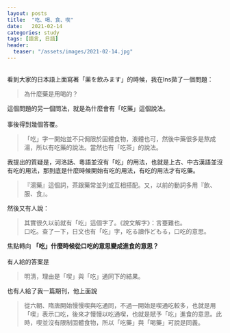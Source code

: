 ```yaml
---
layout: posts
title:  "吃、喝、食、喫"
date:   2021-02-14
categories: study
tags: [語言, 日語]
header: 
  teaser: "/assets/images/2021-02-14.jpg"
---
```

<br>
看到大家的日本語上面寫著「薬を飲みます」的時候，我在Ins拋了一個問題：

> 為什麼藥是用喝的？<br>

這個問題的另一個問法，就是為什麼會有「吃藥」這個說法。<br><br>
事後得到幾個答覆。

> 「吃」字一開始並不只侷限於固體食物，液體也可，然後中藥很多是熬成湯，所以有吃藥的說法。當然也有「吃茶」的說法。<br>

我提出的質疑是，河洛話、粵語並沒有「吃」的用法，也就是上古、中古漢語並沒有吃的用法，那到底是什麼時候開始有吃的用法，有吃的用法才有吃藥。

> 『湯藥』這個詞，茶跟藥常並列或互相搭配。又，以前的動詞多用『飲、服、食』。<br>

然後又有人說：

> 其實很久以前就有「吃」這個字了。《說文解字》：言蹇難也。<br>
> 口吃。查了一下，日文也有「吃」字，吃る讀作どもる，口吃的意思。<br>

焦點轉向 **「吃」什麼時候從口吃的意思變成進食的意思？**<br><br>
有人給的答案是

> 明清，理由是「喫」與「吃」通同下的結果。<br>

也有人給了我一篇期刊，他上面說

> 從六朝、隋唐開始慢慢喫與吃通同，不過一開始是喫通吃較多，也就是用「喫」表示口吃，後來才慢慢以吃通喫，也就是賦予「吃」進食的意思。此時，喫並沒有限制固體食物，所以「吃藥」與「喝藥」可說是同義。<br>
<br>